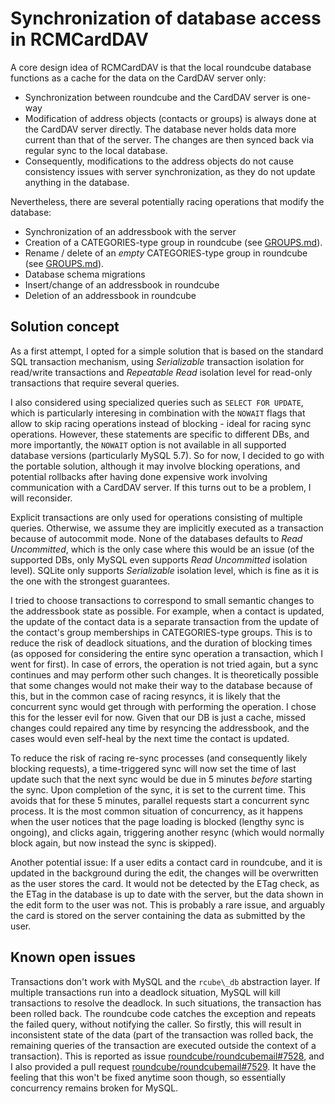 # Synchronization of database access in RCMCardDAV

A core design idea of RCMCardDAV is that the local roundcube database functions as a cache for the data on the CardDAV
server only:
  - Synchronization between roundcube and the CardDAV server is one-way
  - Modification of address objects (contacts or groups) is always done at the CardDAV server directly. The database
    never holds data more current than that of the server. The changes are then synced back via regular sync to the
    local database.
  - Consequently, modifications to the address objects do not cause consistency issues with server synchronization, as
    they do not update anything in the database.

Nevertheless, there are several potentially racing operations that modify the database:
  - Synchronization of an addressbook with the server
  - Creation of a CATEGORIES-type group in roundcube (see [GROUPS.md](GROUPS.md)).
  - Rename / delete of an _empty_ CATEGORIES-type group in roundcube (see [GROUPS.md](GROUPS.md)).
  - Database schema migrations
  - Insert/change of an addressbook in roundcube
  - Deletion of an addressbook in roundcube

## Solution concept

As a first attempt, I opted for a simple solution that is based on the standard SQL transaction mechanism, using
_Serializable_ transaction isolation for read/write transactions and _Repeatable Read_ isolation level for read-only
transactions that require several queries.

I also considered using specialized queries such as `SELECT FOR UPDATE`, which is particularly interesing in combination
with the `NOWAIT` flags that allow to skip racing operations instead of blocking - ideal for racing sync operations.
However, these statements are specific to different DBs, and more importantly, the `NOWAIT` option is not available in
all supported database versions (particularly MySQL 5.7). So for now, I decided to go with the portable solution,
although it may involve blocking operations, and potential rollbacks after having done expensive work involving
communication with a CardDAV server. If this turns out to be a problem, I will reconsider.

Explicit transactions are only used for operations consisting of multiple queries. Otherwise, we assume they are
implicitly executed as a transaction because of autocommit mode. None of the databases defaults to _Read Uncommitted_,
which is the only case where this would be an issue (of the supported DBs, only MySQL even supports _Read Uncommitted_
isolation level). SQLite only supports _Serializable_ isolation level, which is fine as it is the one with the strongest
guarantees.

I tried to choose transactions to correspond to small semantic changes to the addressbook state as possible. For
example, when a contact is updated, the update of the contact data is a separate transaction from the update of the
contact's group memberships in CATEGORIES-type groups. This is to reduce the risk of deadlock situations, and the
duration of blocking times (as opposed for considering the entire sync operation a transaction, which I went for first).
In case of errors, the operation is not tried again, but a sync continues and may perform other such changes. It is
theoretically possible that some changes would not make their way to the database because of this, but in the common
case of racing resyncs, it is likely that the concurrent sync would get through with performing the operation. I chose
this for the lesser evil for now. Given that our DB is just a cache, missed changes could repaired any time by resyncing
the addressbook, and the cases would even self-heal by the next time the contact is updated.

To reduce the risk of racing re-sync processes (and consequently likely blocking requests), a time-triggered sync will
now set the time of last update such that the next sync would be due in 5 minutes _before_ starting the sync. Upon
completion of the sync, it is set to the current time. This avoids that for these 5 minutes, parallel requests start a
concurrent sync process. It is the most common situation of concurrency, as it happens when the user notices that the
page loading is blocked (lengthy sync is ongoing), and clicks again, triggering another resync (which would normally
block again, but now instead the sync is skipped).

Another potential issue: If a user edits a contact card in roundcube, and it is updated in the background during the
edit, the changes will be overwritten as the user stores the card. It would not be detected by the ETag check, as the
ETag in the database is up to date with the server, but the data shown in the edit form to the user was not. This is
probably a rare issue, and arguably the card is stored on the server containing the data as submitted by the user.

## Known open issues

Transactions don't work with MySQL and the `rcube\_db` abstraction layer. If multiple transactions run into a deadlock
situation, MySQL will kill transactions to resolve the deadlock. In such situations, the transaction has been rolled
back. The roundcube code catches the exception and repeats the failed query, without notifying the caller. So firstly,
this will result in inconsistent state of the data (part of the transaction was rolled back, the remaining queries of
the transaction are executed outside the context of a transaction). This is reported as issue
[roundcube/roundcubemail#7528](https://github.com/roundcube/roundcubemail/issues/7528), and I also provided a pull request
[roundcube/roundcubemail#7529](https://github.com/roundcube/roundcubemail/pull/7529). It have the feeling that this won't be fixed anytime soon though, so
essentially concurrency remains broken for MySQL.

